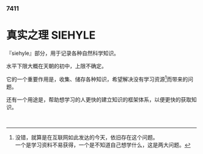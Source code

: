 ### 7411

# 真实之理 SIEHYLE

『siehyle』部分，用于记录各种自然科学知识。

水平下限大概在天朝的初中，上限不确定。

它的一个重要作用是，收集、储存各种知识，希望解决没有学习资源[^1]而带来的问题。

还有一个用途是，帮助想学习的人更快的建立知识的框架体系，以便更快的获取知识。

<br/>

[^1]: 没错，就算是在互联网如此发达的今天，依旧存在这个问题。<br/>一个是学习资料不易获得，一个是不知道自己想学什么，这是两大问题。
